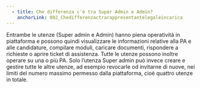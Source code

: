 ```yaml
---
  - title: Che differenza c'è tra Super Admin e Admin?
    anchorLink: 002_Chedifferenzactrarappresentantelegaleincarica
---
```


Entrambe le utenze (Super admin e Admin) hanno piena operatività in piattaforma e possono quindi visualizzare le informazioni relative alla PA e alle candidature, compilare moduli, caricare documenti, rispondere a richieste o aprire ticket di assistenza.
Tutte le utenze possono inoltre operare su una o più PA.
Solo l’utenza Super admin può invece creare e gestire tutte le altre utenze, ad esempio revocarle od invitarne di nuove, nei limiti del numero massimo permesso dalla piattaforma, cioè quattro utenze in totale.
